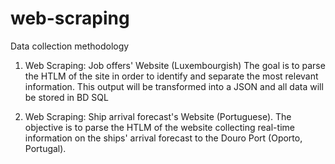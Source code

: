 # web-scraping
Data collection methodology

1. Web Scraping: Job offers' Website (Luxembourgish)
The goal is to parse the HTLM of the site in order to identify and separate the most relevant information. This output will be transformed into a JSON and all data will be stored in BD SQL

2. Web Scraping: Ship arrival forecast's Website (Portuguese).
The objective is to parse the HTLM of the website collecting real-time information on the ships' arrival forecast to the Douro Port (Oporto, Portugal).

